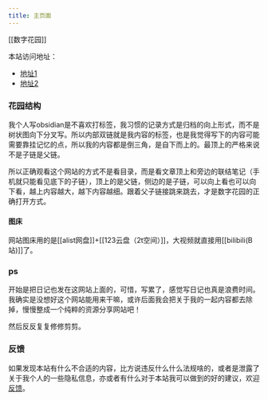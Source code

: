 ```yaml
---
title: 主页面
---
```

[[数字花园]]


本站访问地址：

- [地址1](https://www.zhzhzh.fun/)
- [地址2](https://zhzhzh.fun/)

### 花园结构

我个人写obsidian是不喜欢打标签，我习惯的记录方式是归档的向上形式，而不是树状图向下分叉写。所以内部双链就是我内容的标签，也是我觉得写下的内容可能需要靠挂记忆的点，所以我的内容都是倒三角，是自下而上的。最顶上的严格来说不是子链是父链。

所以正确观看这个网站的方式不是看目录，而是看文章顶上和旁边的联结笔记（手机就只能看见底下的子链），顶上的是父链，侧边的是子链，可以向上看也可以向下看，越上内容越大，越下内容越细。跟着父子链接跳来跳去，才是数字花园的正确打开方式。

#### 图床
网站图床用的是[[alist网盘]]+[[123云盘（2t空间）]]，大视频就直接用[[bilibili(B站)]]了。

### ps
开始是把日记也发在这网站上面的，可惜，写累了，感觉写日记也真是浪费时间。我确实是没想好这个网站能用来干嘛，或许后面我会把关于我的一起内容都去除掉，慢慢整成一个纯粹的资源分享网站吧！

然后反反复复修修剪剪。

### 反馈
如果发现本站有什么不合适的内容，比方说违反什么什么法规啥的，或者是泄露了关于我个人的一些隐私信息，亦或者有什么对于本站我可以做到的好的建议，欢迎[反馈](https://flowus.cn/form/e8167efc-bbec-4a20-88c8-653573e5139e)。

